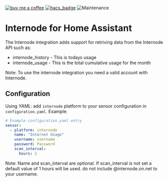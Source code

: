 [![buy me a coffee](https://img.shields.io/badge/If%20you%20like%20it-Buy%20us%20a%20coffee-green.svg?style=for-the-badge)](https://www.buymeacoffee.com/leighcurran)
[![hacs_badge](https://img.shields.io/badge/HACS-Custom-orange.svg?style=for-the-badge)](https://github.com/custom-components/hacs)
![Maintenance](https://img.shields.io/maintenance/yes/2022.svg?style=for-the-badge)

# Internode for Home Assistant

The Internode integration adds support for retriving data from the Internode API such as:

- internode_history - This is todays usage
- internode_usage - This is the total cumulative usage for the month

Note: To use the internode integration you need a valid account with Internode.

## Configuration
Using *YAML*: add `internode` platform to your sensor configuration in `configuration.yaml`. Example:

```yaml
# Example configuration.yaml entry
sensor:
  - platform: internode
    name: "Internet Usage"
    username: username
    password: Password
    scan_interval:
      hours: 2
```
Note: Name and scan_interval are optional. If scan_interval is not set a default value of 1 hours will be used. do not include @internode.on.net to your username.

